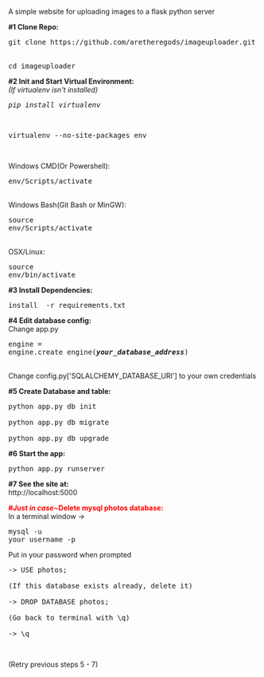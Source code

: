 A simple website for uploading images to a flask python server

<strong>#1 Clone Repo:</strong><br />
<pre>git clone https://github.com/aretheregods/imageuploader.git
<br />
cd imageuploader</pre>

<strong>#2 Init and Start Virtual Environment:</strong><br />
<em>(If virtualenv isn't installed)</em><br />
<pre><em>pip install virtualenv</em></pre><br />
<pre>virtualenv --no-site-packages env</pre><br />
Windows CMD(Or Powershell): <pre>env/Scripts/activate</pre><br />
Windows Bash(Git Bash or MinGW): <pre>source env/Scripts/activate</pre><br />
OSX/Linux: <pre>source env/bin/activate</pre>

<strong>#3 Install Dependencies:</strong><br />
<pre>install  -r requirements.txt</pre>

<strong>#4 Edit database config:</strong><br />
Change app.py <pre>engine = engine.create_engine(<strong><em>your_database_address</em></strong>)</pre><br />
Change config.py['SQLALCHEMY_DATABASE_URI'] to your own credentials

<strong>#5 Create Database and table:</strong><br />
<pre>python app.py db init<br />
python app.py db migrate<br />
python app.py db upgrade</pre>

<strong>#6 Start the app:</strong><br />
<pre>python app.py runserver</pre>

<strong>#7 See the site at:</strong><br />
http://localhost:5000

<strong style="color:red">#<em>Just in case~</em>Delete mysql photos database:</strong><br />
In a terminal window -> <pre>mysql -u your_username -p</pre>
Put in your password when prompted<br />
<pre>-> USE photos;<br />
(If this database exists already, delete it)<br />
-> DROP DATABASE photos;<br />
(Go back to terminal with \q)<br />
-> \q</pre><br />
(Retry previous steps 5 - 7)
